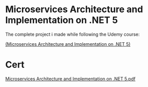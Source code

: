 # Microservices Architecture and Implementation on .NET 5

The complete project i made while following the Udemy course:

[(Microservices Architecture and Implementation on .NET 5)](https://www.udemy.com/course/microservices-architecture-and-implementation-on-dotnet/)

# Cert #
[Microservices Architecture and Implementation on .NET 5.pdf](https://github.com/Flamehawk7/AspnetMicroservices/files/12499955/Microservices.Architecture.and.Implementation.on.NET.5.pdf)
